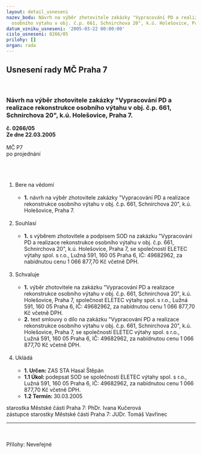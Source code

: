 ```yaml
---
layout: detail_usneseni
nazev_bodu: Návrh na výběr zhotovitele zakázky "Vypracování PD a realizace rekonstrukce
  osobního výtahu v obj. č.p. 661, Schnirchova 20", k.ú. Holešovice, Praha 7.
datum_vzniku_usneseni: '2005-03-22 00:00:00'
cislo_usneseni: 0266/05
prilohy: []
organ: rada
---
```

<div id="ucUsn_pList" class="usn">
	<span><h2>Usnesení rady MČ Praha 7 </h2>
<br></span><div class="standBody">
<span><h3>Návrh na výběr zhotovitele zakázky "Vypracování PD a realizace rekonstrukce osobního výtahu v obj. č.p. 661, Schnirchova 20", k.ú. Holešovice, Praha 7.</h3></span><div class="center">
		<strong>č. 0266/05</strong><br>
	</div>
<div class="center">
		<strong>Ze dne 22.03.2005</strong><br><br>
	</div>MČ P7<br>po projednání<br><br><br><ol>
<br><li>Bere na vědomí<br><ul>
<br><li>
<strong>1.</strong> návrh na výběr zhotovitele zakázky "Vypracování PD a realizace rekonstrukce osobního výtahu v obj. č.p. 661, Schnirchova 20", k.ú. Holešovice, Praha 7.</li>
</ul>
<br>
</li>
<li>Souhlasí<br><ul>
<br><li>
<strong>1.</strong> s výběrem zhotovitele a podpisem SOD na zakázku "Vypracování PD a realizace rekonstrukce osobního výtahu v obj. č.p. 661, Schnirchova 20", k.ú. Holešovice, Praha 7, se společností ELETEC výtahy spol. s r.o., Lužná 591, 160 05 Praha 6, IČ: 49682962, za nabídnutou cenu 1 066 877,70 Kč včetně DPH. </li>
</ul>
<br>
</li>
<li>Schvaluje<br><ul>
<br><li>
<strong>1.</strong> výběr zhotovitele na zakázku "Vypracování PD a realizace rekonstrukce osobního výtahu v obj. č.p. 661, Schnirchova 20", k.ú. Holešovice, Praha 7, společnost ELETEC výtahy spol. s r.o., Lužná 591, 160 05 Praha 6, IČ: 49682962, za nabídnutou cenu 1 066 877,70 Kč včetně DPH. <br>
</li>
<li>
<strong>2.</strong> text smlouvy o dílo na zakázku "Vypracování PD a realizace rekonstrukce osobního výtahu v obj. č.p. 661, Schnirchova 20", k.ú. Holešovice, Praha 7, se společností ELETEC výtahy spol. s r.o., Lužná 591, 160 05 Praha 6, IČ: 49682962, za nabídnutou cenu 1 066 877,70 Kč včetně DPH. </li>
</ul>
<br>
</li>
<li>Ukládá<br><ul>
<br><li>
<strong>1. Určen: </strong>ZAS STA Hasal Štěpán<br>
</li>
<li>
<strong>1.1 Úkol: </strong>podepsat SOD se společností ELETEC výtahy spol. s r.o., Lužná 591, 160 05 Praha 6, IČ: 49682962, za nabídnutou cenu 1 066 877,70 Kč včetně DPH. <br>
</li>
<li>
<strong>1.2 Termín: </strong>30.03.2005</li>
</ul>
</li>
</ol>starostka Městské části Praha 7: PhDr. Ivana Kučerová<br>zástupce starostky Městské části Praha 7: JUDr. Tomáš Vavřinec <br><hr>
<br><br>Přílohy: Neveřejné</div>
</div>